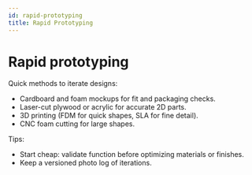 ```yaml
---
id: rapid-prototyping
title: Rapid Prototyping
---
```


# Rapid prototyping

Quick methods to iterate designs:

- Cardboard and foam mockups for fit and packaging checks.
- Laser-cut plywood or acrylic for accurate 2D parts.
- 3D printing (FDM for quick shapes, SLA for fine detail).
- CNC foam cutting for large shapes.

Tips:
- Start cheap: validate function before optimizing materials or finishes.
- Keep a versioned photo log of iterations.

